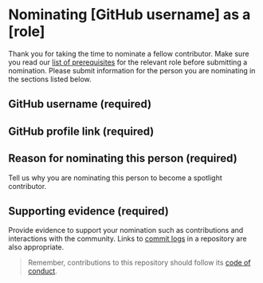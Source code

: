 # Nominating [GitHub username] as a [role]

Thank you for taking the time to nominate a fellow contributor. Make sure you read our [list of prerequisites](https://developer.mozilla.org/en-US/docs/MDN/Community/Users_teams) for the relevant role before submitting a nomination.
Please submit information for the person you are nominating in the sections listed below.

## GitHub username (required)

## GitHub profile link (required)

## Reason for nominating this person (required)

Tell us why you are nominating this person to become a spotlight contributor.

## Supporting evidence (required)

Provide evidence to support your nomination such as contributions and interactions with the community.
Links to [commit logs](https://github.com/mdn/yari/commits?author=schalkneethling) in a repository are also appropriate.

> Remember, contributions to this repository should follow its [code of conduct](https://github.com/mdn/mdn/blob/main/CODE_OF_CONDUCT.md).
